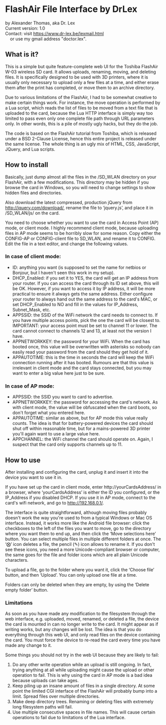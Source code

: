 # FlashAir File Interface by DrLex
by Alexander Thomas, aka Dr. Lex<br>
Current version: 1.0<br>
Contact: visit https://www.dr-lex.be/lexmail.html<br>
&nbsp;&nbsp;&nbsp;&nbsp;or use my gmail address "doctor.lex".

## What is it?
This is a simple but quite feature-complete web UI for the Toshiba FlashAir W-03 wireless SD card. It allows uploads, renaming, moving, and deleting files. It is specifically designed to be used with 3D printers, where it is usually only necessary to upload only a few files at a time, and either erase them after the print has completed, or move them to an archive directory.

Due to various limitations of the FlashAir, I had to be somewhat creative to make certain things work. For instance, the move operation is performed by a Lua script, which reads the list of files to be moved from a text file that is uploaded to the card, because the Lua HTTP interface is simply way too limited to pass even only one complete file path through URL parameters only. In other words, this is a pile of mostly ugly hacks, but they do the job.

The code is based on the FlashAir tutorial from Toshiba, which is released under a BSD 2-Clause License, hence this entire project is released under the same license. The whole thing is an ugly mix of HTML, CSS, JavaScript, JQuery, and Lua scripts.


## How to install
Basically, just dump almost all the files in the /SD_WLAN directory on your FlashAir, with a few modifications. This directory may be hidden if you browse the card in Windows, so you will need to change settings to show hidden files and directories.

Also download the latest compressed, production jQuery from http://jquery.com/download/, rename the file to ‘jquery.js’, and place it in /SD_WLAN/js/ on the card.

You need to choose whether you want to use the card in Access Point (AP) mode, or client mode. I highly recommend client mode, because uploading files in AP mode seems to be horribly slow for some reason.
Copy either the CONFIG-AP or CONFIG-client file to SD_WLAN, and rename it to CONFIG. Edit the file in a text editor, and change the following values.

### In case of client mode:
* ID: anything you want (is supposed to set the name for netbios or Bonjour, but I haven't seen this work in my setup).
* DHCP_Enabled: if you set it to YES, the card will get an IP address from your router. If you can access the card through its ID set above, this will be OK. However, if you want to access it by IP address, it will be more practical to ensure it always gets the same address. Either configure your router to always hand out the same address to the card's MAC, or set DHCP_Enabled to NO and fill in the values for IP_Address, Subnet_Mask, etc.
* APPSSID: the SSID of the WiFi network the card needs to connect to. If you have multiple access points, pick the one the card will be closest to. IMPORTANT: your access point must be set to channel 11 or lower. The card cannot connect to channels 12 and 13, at least not the version I have.
* APPNETWORKKEY: the password for your WiFi. When the card has booted once, this value will be overwritten with asterisks so nobody can easily read your password from the card should they get hold of it.
* APPAUTOTIME: this is the time in seconds the card will keep the WiFi connection running after it has booted. Rumours are that this value is irrelevant in client mode and the card stays connected, but you may want to enter a big value here just to be sure.

### In case of AP mode:
* APPSSID: the SSID you want to card to advertise.
* APPNETWORKKEY: the password for accessing the card's network. As with client mode, the value will be obfuscated when the card boots, so don't forget what you entered here.
* APPAUTOTIME: similar as above, but for AP mode this value really counts. The idea is that for battery-powered devices the card should shut off within reasonable time, but for a mains-powered 3D printer you'll again want to use a large value here.
* APPCHANNEL: the WiFi channel the card should operate on. Again, I suspect that the card only supports channels up to 11.


## How to use
After installing and configuring the card, unplug it and insert it into the device you want to use it in.

If you have set up the card in client mode, enter http://yourCardsAddress/ in a browser, where ‘yourCardsAddress’ is either the ID you configured, or the IP_Address if you disabled DHCP. If you use it in AP mode, connect to the card's wifi network, and go to http://192.168.0.1/.

The interface is quite straightforward, although moving files probably doesn't work the way you're used to from a typical Windows or Mac OS interface. Instead, it works more like the Android file browser: click the checkboxes to the left of the files you want to move, go to the directory where you want them to end up, and then click the ‘Move selections here’ button. You can select multiple files in multiple different folders at once.
The ‘⨂’ icon deletes a file, the pencil (✎) icon allows to rename it. If you don't see these icons, you need a more Unicode-compliant browser or computer, the same goes for the file and folder icons which are all plain Unicode characters.

To upload a file, go to the folder where you want it, click the ‘Choose file’ button, and then ‘Upload’. You can only upload one file at a time.

Folders can only be deleted when they are empty, by using the ‘Delete empty folder’ button.

### Limitations
As soon as you have made any modification to the filesystem through the web interface, e.g. uploaded, moved, renamed, or deleted a file, the device the card is mounted in can no longer write to the card. It might appear as if writing works, but any changes will be lost. The idea is that you do everything through this web UI, and only read files on the device containing the card. You must force the device to re-read the card every time you have made any change to it.

Some things you should not try in the web UI because they are likely to fail:
1. Do any other write operation while an upload is still ongoing. In fact, trying anything at all while uploading might cause the upload or other operation to fail. This is why using the card in AP mode is a bad idea because uploads can take ages.
2. Keep piling up an insane amount of files in a single directory. At some point the limited CGI interface of the FlashAir will probably bump into a limit. Spread files over multiple directories.
3. Make deep directory trees. Renaming or deleting files with extremely long filesystem paths will fail.
4. Use multiple consecutive spaces in file names. This will cause certain operations to fail due to limitations of the Lua interface.
